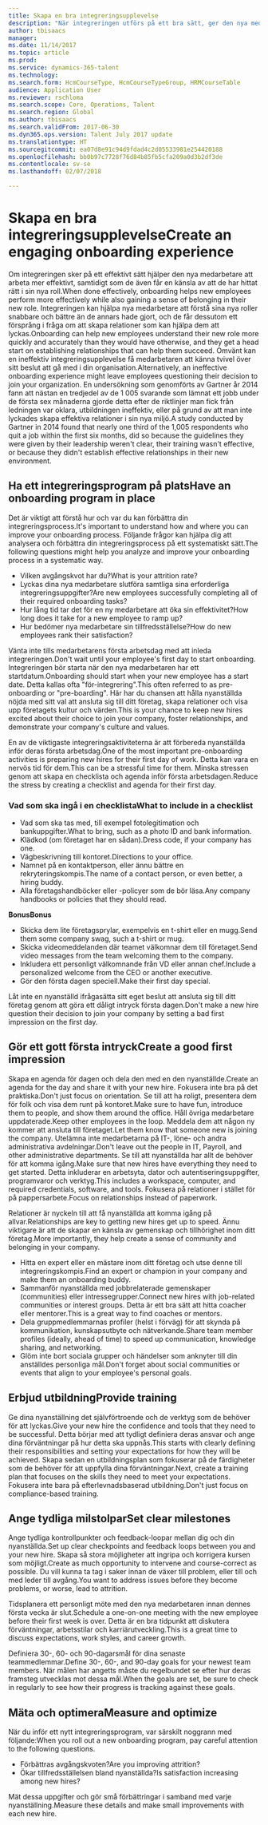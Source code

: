 ```yaml
---
title: Skapa en bra integreringsupplevelse
description: "När integreringen utförs på ett bra sätt, ger den nya medarbetare en känsla av samhörighet i sin nya organisation."
author: tbisaacs
manager: 
ms.date: 11/14/2017
ms.topic: article
ms.prod: 
ms.service: dynamics-365-talent
ms.technology: 
ms.search.form: HcmCourseType, HcmCourseTypeGroup, HRMCourseTable
audience: Application User
ms.reviewer: rschloma
ms.search.scope: Core, Operations, Talent
ms.search.region: Global
ms.author: tbisaacs
ms.search.validFrom: 2017-06-30
ms.dyn365.ops.version: Talent July 2017 update
ms.translationtype: HT
ms.sourcegitcommit: ea07d8e91c94d9fdad4c2d05533981e254420188
ms.openlocfilehash: bb0b97c7728f76d84b85fb5cfa209a0d3b2df3de
ms.contentlocale: sv-se
ms.lasthandoff: 02/07/2018

---
```


# <a name="create-an-engaging-onboarding-experience"></a><span data-ttu-id="bc0b5-103">Skapa en bra integreringsupplevelse</span><span class="sxs-lookup"><span data-stu-id="bc0b5-103">Create an engaging onboarding experience</span></span>

<span data-ttu-id="bc0b5-104">Om integreringen sker på ett effektivt sätt hjälper den nya medarbetare att arbeta mer effektivt, samtidigt som de även får en känsla av att de har hittat rätt i sin nya roll.</span><span class="sxs-lookup"><span data-stu-id="bc0b5-104">When done effectively, onboarding helps new employees perform more effectively while also gaining a sense of belonging in their new role.</span></span> <span data-ttu-id="bc0b5-105">Integreringen kan hjälpa nya medarbetare att förstå sina nya roller snabbare och bättre än de annars hade gjort, och de får dessutom ett försprång i fråga om att skapa relationer som kan hjälpa dem att lyckas.</span><span class="sxs-lookup"><span data-stu-id="bc0b5-105">Onboarding can help new employees understand their new role more quickly and accurately than they would have otherwise, and they get a head start on establishing relationships that can help them succeed.</span></span> <span data-ttu-id="bc0b5-106">Omvänt kan en ineffektiv integreringsupplevelse få medarbetaren att känna tvivel över sitt beslut att gå med i din organisation.</span><span class="sxs-lookup"><span data-stu-id="bc0b5-106">Alternatively, an ineffective onboarding experience might leave employees questioning their decision to join your organization.</span></span> <span data-ttu-id="bc0b5-107">En undersökning som genomförts av Gartner år 2014 fann att nästan en tredjedel av de 1 005 svarande som lämnat ett jobb under de första sex månaderna gjorde detta efter de riktlinjer man fick från ledningen var oklara, utbildningen ineffektiv, eller på grund av att man inte lyckades skapa effektiva relationer i sin nya miljö.</span><span class="sxs-lookup"><span data-stu-id="bc0b5-107">A study conducted by Gartner in 2014 found that nearly one third of the 1,005 respondents who quit a job within the first six months, did so because the guidelines they were given by their leadership weren't clear, their training wasn't effective, or because they didn't establish effective relationships in their new environment.</span></span>

## <a name="have-an-onboarding-program-in-place"></a><span data-ttu-id="bc0b5-108">Ha ett integreringsprogram på plats</span><span class="sxs-lookup"><span data-stu-id="bc0b5-108">Have an onboarding program in place</span></span>
<span data-ttu-id="bc0b5-109">Det är viktigt att förstå hur och var du kan förbättra din integreringsprocess.</span><span class="sxs-lookup"><span data-stu-id="bc0b5-109">It's important to understand how and where you can improve your onboarding process.</span></span> <span data-ttu-id="bc0b5-110">Följande frågor kan hjälpa dig att analysera och förbättra din integreringsprocess på ett systematiskt sätt.</span><span class="sxs-lookup"><span data-stu-id="bc0b5-110">The following questions might help you analyze and improve your onboarding process in a systematic way.</span></span>

- <span data-ttu-id="bc0b5-111">Vilken avgångskvot har du?</span><span class="sxs-lookup"><span data-stu-id="bc0b5-111">What is your attrition rate?</span></span>
- <span data-ttu-id="bc0b5-112">Lyckas dina nya medarbetare slutföra samtliga sina erforderliga integreringsuppgifter?</span><span class="sxs-lookup"><span data-stu-id="bc0b5-112">Are new employees successfully completing all of their required onboarding tasks?</span></span>
- <span data-ttu-id="bc0b5-113">Hur lång tid tar det för en ny medarbetare att öka sin effektivitet?</span><span class="sxs-lookup"><span data-stu-id="bc0b5-113">How long does it take for a new employee to ramp up?</span></span>
- <span data-ttu-id="bc0b5-114">Hur bedömer nya medarbetare sin tillfredsställelse?</span><span class="sxs-lookup"><span data-stu-id="bc0b5-114">How do new employees rank their satisfaction?</span></span>

<span data-ttu-id="bc0b5-115">Vänta inte tills medarbetarens första arbetsdag med att inleda integreringen.</span><span class="sxs-lookup"><span data-stu-id="bc0b5-115">Don't wait until your employee's first day to start onboarding.</span></span> <span data-ttu-id="bc0b5-116">Integreringen bör starta när den nya medarbetaren har ett startdatum.</span><span class="sxs-lookup"><span data-stu-id="bc0b5-116">Onboarding should start when your new employee has a start date.</span></span> <span data-ttu-id="bc0b5-117">Detta kallas ofta "för-integrering".</span><span class="sxs-lookup"><span data-stu-id="bc0b5-117">This often referred to as pre-onboarding or "pre-boarding".</span></span> <span data-ttu-id="bc0b5-118">Här har du chansen att hålla nyanställda nöjda med sitt val att ansluta sig till ditt företag, skapa relationer och visa upp företagets kultur och värden.</span><span class="sxs-lookup"><span data-stu-id="bc0b5-118">This is your chance to keep new hires excited about their choice to join your company, foster relationships, and demonstrate your company's culture and values.</span></span>

<span data-ttu-id="bc0b5-119">En av de viktigaste integreringsaktiviteterna är att förbereda nyanställda inför deras första arbetsdag.</span><span class="sxs-lookup"><span data-stu-id="bc0b5-119">One of the most important pre-onboarding activities is preparing new hires for their first day of work.</span></span> <span data-ttu-id="bc0b5-120">Detta kan vara en nervös tid för dem.</span><span class="sxs-lookup"><span data-stu-id="bc0b5-120">This can be a stressful time for them.</span></span> <span data-ttu-id="bc0b5-121">Minska stressen genom att skapa en checklista och agenda inför första arbetsdagen.</span><span class="sxs-lookup"><span data-stu-id="bc0b5-121">Reduce the stress by creating a checklist and agenda for their first day.</span></span>

### <a name="what-to-include-in-a-checklist"></a><span data-ttu-id="bc0b5-122">Vad som ska ingå i en checklista</span><span class="sxs-lookup"><span data-stu-id="bc0b5-122">What to include in a checklist</span></span>

- <span data-ttu-id="bc0b5-123">Vad som ska tas med, till exempel fotolegitimation och bankuppgifter.</span><span class="sxs-lookup"><span data-stu-id="bc0b5-123">What to bring, such as a photo ID and bank information.</span></span>
- <span data-ttu-id="bc0b5-124">Klädkod (om företaget har en sådan).</span><span class="sxs-lookup"><span data-stu-id="bc0b5-124">Dress code, if your company has one.</span></span>
- <span data-ttu-id="bc0b5-125">Vägbeskrivning till kontoret.</span><span class="sxs-lookup"><span data-stu-id="bc0b5-125">Directions to your office.</span></span>
- <span data-ttu-id="bc0b5-126">Namnet på en kontaktperson, eller ännu bättre en rekryteringskompis.</span><span class="sxs-lookup"><span data-stu-id="bc0b5-126">The name of a contact person, or even better, a hiring buddy.</span></span>
- <span data-ttu-id="bc0b5-127">Alla företagshandböcker eller -policyer som de bör läsa.</span><span class="sxs-lookup"><span data-stu-id="bc0b5-127">Any company handbooks or policies that they should read.</span></span>

<span data-ttu-id="bc0b5-128">**Bonus**</span><span class="sxs-lookup"><span data-stu-id="bc0b5-128">**Bonus**</span></span>

- <span data-ttu-id="bc0b5-129">Skicka dem lite företagsprylar, exempelvis en t-shirt eller en mugg.</span><span class="sxs-lookup"><span data-stu-id="bc0b5-129">Send them some company swag, such a t-shirt or mug.</span></span>
- <span data-ttu-id="bc0b5-130">Skicka videomeddelanden där teamet välkomnar dem till företaget.</span><span class="sxs-lookup"><span data-stu-id="bc0b5-130">Send video messages from the team welcoming them to the company.</span></span>
- <span data-ttu-id="bc0b5-131">Inkludera ett personligt välkomnande från VD eller annan chef.</span><span class="sxs-lookup"><span data-stu-id="bc0b5-131">Include a personalized welcome from the CEO or another executive.</span></span>
- <span data-ttu-id="bc0b5-132">Gör den första dagen speciell.</span><span class="sxs-lookup"><span data-stu-id="bc0b5-132">Make their first day special.</span></span>

<span data-ttu-id="bc0b5-133">Låt inte en nyanställd ifrågasätta sitt eget beslut att ansluta sig till ditt företag genom att göra ett dåligt intryck första dagen.</span><span class="sxs-lookup"><span data-stu-id="bc0b5-133">Don't make a new hire question their decision to join your company by setting a bad first impression on the first day.</span></span>

## <a name="create-a-good-first-impression"></a><span data-ttu-id="bc0b5-134">Gör ett gott första intryck</span><span class="sxs-lookup"><span data-stu-id="bc0b5-134">Create a good first impression</span></span>

<span data-ttu-id="bc0b5-135">Skapa en agenda för dagen och dela den med en den nyanställde.</span><span class="sxs-lookup"><span data-stu-id="bc0b5-135">Create an agenda for the day and share it with your new hire.</span></span> <span data-ttu-id="bc0b5-136">Fokusera inte bra på det praktiska.</span><span class="sxs-lookup"><span data-stu-id="bc0b5-136">Don't just focus on orientation.</span></span> <span data-ttu-id="bc0b5-137">Se till att ha roligt, presentera dem för folk och visa dem runt på kontoret.</span><span class="sxs-lookup"><span data-stu-id="bc0b5-137">Make sure to have fun, introduce them to people, and show them around the office.</span></span> <span data-ttu-id="bc0b5-138">Håll övriga medarbetare uppdaterade.</span><span class="sxs-lookup"><span data-stu-id="bc0b5-138">Keep other employees in the loop.</span></span> <span data-ttu-id="bc0b5-139">Meddela dem att någon ny kommer att ansluta till företaget.</span><span class="sxs-lookup"><span data-stu-id="bc0b5-139">Let them know that someone new is joining the company.</span></span> <span data-ttu-id="bc0b5-140">Utelämna inte medarbetarna på IT-, löne- och andra administrativa avdelningar.</span><span class="sxs-lookup"><span data-stu-id="bc0b5-140">Don't leave out the people in IT, Payroll, and other administrative departments.</span></span> <span data-ttu-id="bc0b5-141">Se till att nyanställda har allt de behöver för att komma igång.</span><span class="sxs-lookup"><span data-stu-id="bc0b5-141">Make sure that new hires have everything they need to get started.</span></span> <span data-ttu-id="bc0b5-142">Detta inkluderar en arbetsyta, dator och autentiseringsuppgifter, programvaror och verktyg.</span><span class="sxs-lookup"><span data-stu-id="bc0b5-142">This includes a workspace, computer, and required credentials, software, and tools.</span></span> <span data-ttu-id="bc0b5-143">Fokusera på relationer i stället för på pappersarbete.</span><span class="sxs-lookup"><span data-stu-id="bc0b5-143">Focus on relationships instead of paperwork.</span></span>

<span data-ttu-id="bc0b5-144">Relationer är nyckeln till att få nyanställda att komma igång på allvar.</span><span class="sxs-lookup"><span data-stu-id="bc0b5-144">Relationships are key to getting new hires get up to speed.</span></span> <span data-ttu-id="bc0b5-145">Ännu viktigare är att de skapar en känsla av gemenskap och tillhörighet inom ditt företag.</span><span class="sxs-lookup"><span data-stu-id="bc0b5-145">More importantly, they help create a sense of community and belonging in your company.</span></span>

- <span data-ttu-id="bc0b5-146">Hitta en expert eller en mästare inom ditt företag och utse denne till integreringskompis.</span><span class="sxs-lookup"><span data-stu-id="bc0b5-146">Find an expert or champion in your company and make them an onboarding buddy.</span></span>
- <span data-ttu-id="bc0b5-147">Sammanför nyanställda med jobbrelaterade gemenskaper (communities) eller intressegrupper.</span><span class="sxs-lookup"><span data-stu-id="bc0b5-147">Connect new hires with job-related communities or interest groups.</span></span> <span data-ttu-id="bc0b5-148">Detta är ett bra sätt att hitta coacher eller mentorer.</span><span class="sxs-lookup"><span data-stu-id="bc0b5-148">This is a great way to find coaches or mentors.</span></span>
- <span data-ttu-id="bc0b5-149">Dela gruppmedlemmarnas profiler (helst i förväg) för att skynda på kommunikation, kunskapsutbyte och nätverkande.</span><span class="sxs-lookup"><span data-stu-id="bc0b5-149">Share team member profiles (ideally, ahead of time) to speed up communication, knowledge sharing, and networking.</span></span>
- <span data-ttu-id="bc0b5-150">Glöm inte bort sociala grupper och händelser som anknyter till din anställdes personliga mål.</span><span class="sxs-lookup"><span data-stu-id="bc0b5-150">Don't forget about social communities or events that align to your employee's personal goals.</span></span>

## <a name="provide-training"></a><span data-ttu-id="bc0b5-151">Erbjud utbildning</span><span class="sxs-lookup"><span data-stu-id="bc0b5-151">Provide training</span></span>

<span data-ttu-id="bc0b5-152">Ge dina nyanställning det självförtroende och de verktyg som de behöver för att lyckas.</span><span class="sxs-lookup"><span data-stu-id="bc0b5-152">Give your new hire the confidence and tools that they need to be successful.</span></span> <span data-ttu-id="bc0b5-153">Detta börjar med att tydligt definiera deras ansvar och ange dina förväntningar på hur detta ska uppnås.</span><span class="sxs-lookup"><span data-stu-id="bc0b5-153">This starts with clearly defining their responsibilities and setting your expectations for how they will be achieved.</span></span> <span data-ttu-id="bc0b5-154">Skapa sedan en utbildningsplan som fokuserar på de färdigheter som de behöver för att uppfylla dina förväntningar.</span><span class="sxs-lookup"><span data-stu-id="bc0b5-154">Next, create a training plan that focuses on the skills they need to meet your expectations.</span></span> <span data-ttu-id="bc0b5-155">Fokusera inte bara på efterlevnadsbaserad utbildning.</span><span class="sxs-lookup"><span data-stu-id="bc0b5-155">Don't just focus on compliance-based training.</span></span>

## <a name="set-clear-milestones"></a><span data-ttu-id="bc0b5-156">Ange tydliga milstolpar</span><span class="sxs-lookup"><span data-stu-id="bc0b5-156">Set clear milestones</span></span>

<span data-ttu-id="bc0b5-157">Ange tydliga kontrollpunkter och feedback-loopar mellan dig och din nyanställda.</span><span class="sxs-lookup"><span data-stu-id="bc0b5-157">Set up clear checkpoints and feedback loops between you and your new hire.</span></span> <span data-ttu-id="bc0b5-158">Skapa så stora möjligheter att ingripa och korrigera kursen som möjligt.</span><span class="sxs-lookup"><span data-stu-id="bc0b5-158">Create as much opportunity to intervene and course-correct as possible.</span></span> <span data-ttu-id="bc0b5-159">Du vill kunna ta tag i saker innan de växer till problem, eller till och med leder till avgång.</span><span class="sxs-lookup"><span data-stu-id="bc0b5-159">You want to address issues before they become problems, or worse, lead to attrition.</span></span>

<span data-ttu-id="bc0b5-160">Tidsplanera ett personligt möte med den nya medarbetaren innan dennes första vecka är slut.</span><span class="sxs-lookup"><span data-stu-id="bc0b5-160">Schedule a one-on-one meeting with the new employee before their first week is over.</span></span> <span data-ttu-id="bc0b5-161">Detta är en bra tidpunkt att diskutera förväntningar, arbetsstilar och karriärutveckling.</span><span class="sxs-lookup"><span data-stu-id="bc0b5-161">This is a great time to discuss expectations, work styles, and career growth.</span></span>

<span data-ttu-id="bc0b5-162">Definiera 30-, 60- och 90-dagarsmål för dina senaste teammedlemmar.</span><span class="sxs-lookup"><span data-stu-id="bc0b5-162">Define 30-, 60-, and 90-day goals for your newest team members.</span></span> <span data-ttu-id="bc0b5-163">När målen har angetts måste du regelbundet se efter hur deras framsteg utvecklas mot dessa mål.</span><span class="sxs-lookup"><span data-stu-id="bc0b5-163">When the goals are set, be sure to check in regularly to see how their progress is tracking against these goals.</span></span>

## <a name="measure-and-optimize"></a><span data-ttu-id="bc0b5-164">Mäta och optimera</span><span class="sxs-lookup"><span data-stu-id="bc0b5-164">Measure and optimize</span></span>

<span data-ttu-id="bc0b5-165">När du inför ett nytt integreringsprogram, var särskilt noggrann med följande:</span><span class="sxs-lookup"><span data-stu-id="bc0b5-165">When you roll out a new onboarding program, pay careful attention to the following questions.</span></span> 

- <span data-ttu-id="bc0b5-166">Förbättras avgångskvoten?</span><span class="sxs-lookup"><span data-stu-id="bc0b5-166">Are you improving attrition?</span></span>
- <span data-ttu-id="bc0b5-167">Ökar tillfredsställelsen bland nyanställda?</span><span class="sxs-lookup"><span data-stu-id="bc0b5-167">Is satisfaction increasing among new hires?</span></span> 

<span data-ttu-id="bc0b5-168">Mät dessa uppgifter och gör små förbättringar i samband med varje nyanställning.</span><span class="sxs-lookup"><span data-stu-id="bc0b5-168">Measure these details and make small improvements with each new hire.</span></span>


